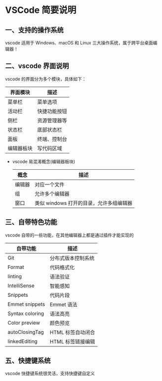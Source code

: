 # VSCode 简要说明

## 一、支持的操作系统

vscode 适用于 Windows、macOS 和 Linux 三大操作系统，属于跨平台桌面编辑器！

## 二、vscode 界面说明

vscode 的界面分为多个模块，具体如下：

| 界面模块   | 描述         |
| ---------- | ------------ |
| 菜单栏     | 菜单选项     |
| 活动栏     | 快捷功能按钮 |
| 侧栏       | 资源管理器等 |
| 状态栏     | 底部状态栏   |
| 面板       | 终端、控制台 |
| 编辑器板块 | 写代码区域   |

-   vscode 易混淆概念(编辑器板块)

    | 概念   | 描述                                    |
    | ------ | --------------------------------------- |
    | 编辑器 | 对应一个文件                            |
    | 组     | 允许多个编辑器                          |
    | 窗口   | 类似 windows 打开的目录，允许多组编辑器 |

## 三、自带特色功能

vscode 自带的一些功能，在其他编辑器上都是通过插件才能实现的

| 自带功能        | 描述               |
| --------------- | ------------------ |
| Git             | 分布式版本控制系统 |
| Format          | 代码格式化         |
| linting         | 语法验证           |
| IntelliSense    | 智能感知           |
| Snippets        | 代码片段           |
| Emmet snippets  | Emmet 语法         |
| Syntax coloring | 语法高亮           |
| Color preview   | 颜色预览           |
| autoClosingTag  | HTML 标签自动闭合  |
| linkedEditing   | HTML 标签链接编辑  |

## 五、快捷键系统

vscode 快捷键系统很灵活，支持快捷键自定义
